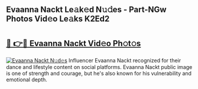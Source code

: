 ## Evaanna Nackt Le𝚊k𝚎d N𝚞𝚍es - Part-NGw Photos Vid𝚎o Le𝚊ks K2Ed2

# <h2><a href="http://fb2o9ug.evod.top/?m=Evaanna+Nackt">🔗 👉🔴 Evaanna Nackt Vid𝚎o Ph𝚘t𝚘s</a></h2>

[![Evaanna Nackt N𝚞d𝚎s](https://i.imgur.com/8V9OHl7.gif)](http://fb2o9ug.evod.top/?m=Evaanna+Nackt)
Influencer Evaanna Nackt recognized for their dance and lifestyle content on social platforms. Evaanna Nackt public image is one of strength and courage, but he's also known for his vulnerability and emotional depth. 
